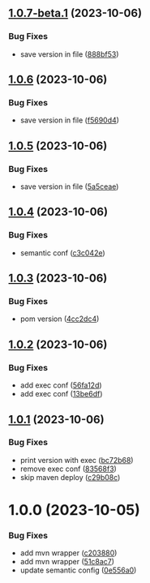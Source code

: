 ## [1.0.7-beta.1](https://github.com/corollo/demo-app/compare/v1.0.6...v1.0.7-beta.1) (2023-10-06)


### Bug Fixes

* save version in file ([888bf53](https://github.com/corollo/demo-app/commit/888bf534715a7484065916983658cfa0e4048a67))

## [1.0.6](https://github.com/corollo/demo-app/compare/v1.0.5...v1.0.6) (2023-10-06)


### Bug Fixes

* save version in file ([f5690d4](https://github.com/corollo/demo-app/commit/f5690d4ca6f032dfb16a3791e3203a54376b88e0))

## [1.0.5](https://github.com/corollo/demo-app/compare/v1.0.4...v1.0.5) (2023-10-06)


### Bug Fixes

* save version in file ([5a5ceae](https://github.com/corollo/demo-app/commit/5a5ceae675da8cf4ad224b3b127588bd3d43167f))

## [1.0.4](https://github.com/corollo/demo-app/compare/v1.0.3...v1.0.4) (2023-10-06)


### Bug Fixes

* semantic conf ([c3c042e](https://github.com/corollo/demo-app/commit/c3c042ef8d84bdb8d9764ead0bb7609b5a26ee4c))

## [1.0.3](https://github.com/corollo/demo-app/compare/v1.0.2...v1.0.3) (2023-10-06)


### Bug Fixes

* pom version ([4cc2dc4](https://github.com/corollo/demo-app/commit/4cc2dc45509066c65e2ee369ed366528892184e9))

## [1.0.2](https://github.com/corollo/demo-app/compare/v1.0.1...v1.0.2) (2023-10-06)


### Bug Fixes

* add exec conf ([56fa12d](https://github.com/corollo/demo-app/commit/56fa12d660dc2c7a2dcf720316c809d03c51e503))
* add exec conf ([13be6df](https://github.com/corollo/demo-app/commit/13be6df397ddf16aa32df3e9eb0d99f5a41bc220))

## [1.0.1](https://github.com/corollo/demo-app/compare/v1.0.0...v1.0.1) (2023-10-06)


### Bug Fixes

* print version with exec ([bc72b68](https://github.com/corollo/demo-app/commit/bc72b68859450ae049a8950f257ec1ea6f78b69c))
* remove exec conf ([83568f3](https://github.com/corollo/demo-app/commit/83568f33a82e15c91fe10a4a30363308b3d452bb))
* skip maven deploy ([c29b08c](https://github.com/corollo/demo-app/commit/c29b08c7f052338f5230a3526aa691228cf0ea08))

# 1.0.0 (2023-10-05)


### Bug Fixes

* add mvn wrapper ([c203880](https://github.com/corollo/demo-app/commit/c203880be39ea14113c2ccbfa4eeb20c41ab39d9))
* add mvn wrapper ([51c8ac7](https://github.com/corollo/demo-app/commit/51c8ac78b40a4ee12d44765ec1951757ab99c131))
* update semantic config ([0e556a0](https://github.com/corollo/demo-app/commit/0e556a0eb998fc4ff9693b7f63c4b71c6d63acc4))

